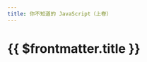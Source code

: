 ```yaml
---
title: 你不知道的 JavaScript（上卷）
---
```


<script setup>
import PdfReaderComponent from './PdfReaderComponent.vue'

</script>

# {{ $frontmatter.title }}

<PdfReaderComponent/>


